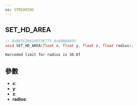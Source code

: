 ```yaml
---
ns: STREAMING
---
```

## SET_HD_AREA

```c
// 0xB85F26619073E775 0x80BAA035
void SET_HD_AREA(float x, float y, float z, float radius);
```

```
Harcoded limit for radius is 30.0f  
```

## 參數
* **x**: 
* **y**: 
* **z**: 
* **radius**: 

